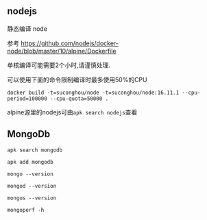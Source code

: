 ## nodejs

静态编译 node

参考 https://github.com/nodejs/docker-node/blob/master/10/alpine/Dockerfile

单核编译可能需要2个小时,请谨慎处理.

可以使用下面的命令限制编译时最多使用50%的CPU
```
docker build -t=suconghou/node -t=suconghou/node:16.11.1 --cpu-period=100000 --cpu-quota=50000 .
```

alpine源里的nodejs可由`apk search nodejs`查看

## MongoDb


`apk search mongodb`

`apk add mongodb`

`mongo --version`

`mongod --version`

`mongos --version`

`mongoperf -h`



